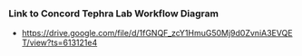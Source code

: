 ### Link to Concord Tephra Lab Workflow Diagram
- https://drive.google.com/file/d/1fGNQF_zcY1HmuG50Mj9d0ZvniA3EVQET/view?ts=613121e4
